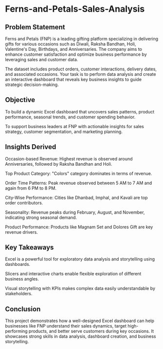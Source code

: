 # Ferns-and-Petals-Sales-Analysis
## Problem Statement
Ferns and Petals (FNP) is a leading gifting platform specializing in delivering gifts for various occasions such as Diwali, Raksha Bandhan, Holi, Valentine's Day, Birthdays, and Anniversaries. The company aims to enhance customer satisfaction and optimize business performance by leveraging sales and customer data.

The dataset includes product orders, customer interactions, delivery dates, and associated occasions. Your task is to perform data analysis and create an interactive dashboard that reveals key business insights to guide strategic decision-making.

## Objective

To build a dynamic Excel dashboard that uncovers sales patterns, product performance, seasonal trends, and customer spending behavior.

To support business leaders at FNP with actionable insights for sales strategy, customer segmentation, and marketing planning.

## Insights Derived

Occasion-based Revenue: Highest revenue is observed around Anniversaries, followed by Raksha Bandhan and Holi.

Top Product Category: "Colors" category dominates in terms of revenue.

Order Time Patterns: Peak revenue observed between 5 AM to 7 AM and again from 6 PM to 8 PM.

City-Wise Performance: Cities like Dhanbad, Imphal, and Kavali are top order contributors.

Seasonality: Revenue peaks during February, August, and November, indicating strong seasonal demand.

Product Performance: Products like Magnam Set and Dolores Gift are key revenue drivers.

## Key Takeaways
Excel is a powerful tool for exploratory data analysis and storytelling using dashboards.

Slicers and interactive charts enable flexible exploration of different business angles.

Visual storytelling with KPIs makes complex data easily understandable by stakeholders.

## Conclusion
This project demonstrates how a well-designed Excel dashboard can help businesses like FNP understand their sales dynamics, target high-performing products, and better serve customers during key occasions. It showcases strong skills in data analysis, dashboard creation, and business storytelling.








